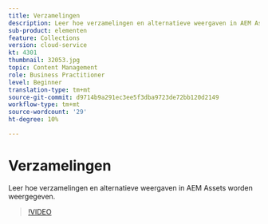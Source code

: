 ```yaml
---
title: Verzamelingen
description: Leer hoe verzamelingen en alternatieve weergaven in AEM Assets worden weergegeven.
sub-product: elementen
feature: Collections
version: cloud-service
kt: 4301
thumbnail: 32053.jpg
topic: Content Management
role: Business Practitioner
level: Beginner
translation-type: tm+mt
source-git-commit: d9714b9a291ec3ee5f3dba9723de72bb120d2149
workflow-type: tm+mt
source-wordcount: '29'
ht-degree: 10%

---
```



# Verzamelingen

Leer hoe verzamelingen en alternatieve weergaven in AEM Assets worden weergegeven.

>[!VIDEO](https://video.tv.adobe.com/v/32053/?quality=12&learn=on&hidetitle=true)